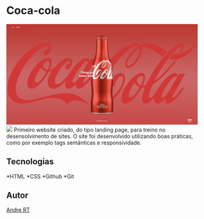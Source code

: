 # Coca-cola

![](./Coca%20cola.png)
![](./Captura%20de%20Tela%202025-03-24%20às%2007.55.32.png)
Primeiro website criado, do tipo landing page, para treino no desensolvimento de sites. O site foi desenvolvido utilizando boas práticas, como por exemplo tags semânticas e responsividade.
## Tecnologias
*HTML
*CSS
*Github
*Git

## Autor
[Andre RT](https://www.linkedin.com/in/andr%C3%A9-roberto-tavares-03a36b316/)